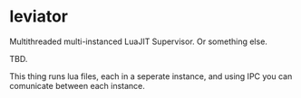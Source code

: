 # leviator
Multithreaded multi-instanced LuaJIT Supervisor. Or something else.

TBD.

This thing runs lua files, each in a seperate instance, and using IPC you can comunicate between each instance.
